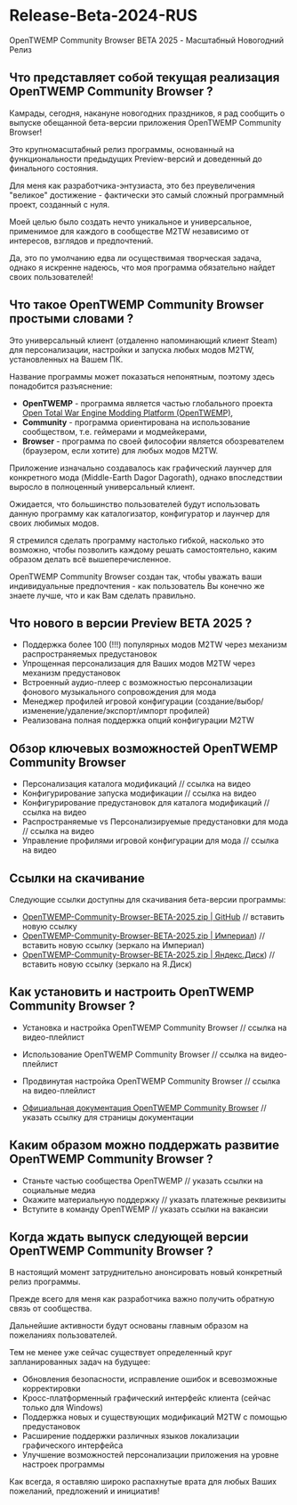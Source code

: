 # Release-Beta-2024-RUS

OpenTWEMP Community Browser BETA 2025 - Масштабный Новогодний Релиз

## Что представляет собой текущая реализация OpenTWEMP Community Browser ?

Камрады, сегодня, накануне новогодних праздников, я рад сообщить о выпуске обещанной бета-версии приложения OpenTWEMP Community Browser!

Это крупномасштабный релиз программы, основанный на функциональности предыдущих Preview-версий и доведенный до финального состояния.

Для меня как разработчика-энтузиаста, это без преувеличения "великое" достижение - фактически это самый сложный программный проект, созданный с нуля.

Моей целью было создать нечто уникальное и универсальное, применимое для каждого в сообществе M2TW независимо от интересов, взглядов и предпочтений.

Да, это по умолчанию едва ли осуществимая творческая задача, однако я искренне надеюсь, что моя программа обязательно найдет своих пользователей!

## Что такое OpenTWEMP Community Browser простыми словами ?

Это универсальный клиент (отдаленно напоминающий клиент Steam) для персонализации, настройки и запуска любых модов M2TW, установленных на Вашем ПК.

Название программы может показаться непонятным, поэтому здесь понадобится разъяснение:

* **OpenTWEMP** - программа является частью глобального проекта [Open Total War Engine Modding Platform (OpenTWEMP)](https://opentwemp.github.io/OpenTWEMP-Website-Project/),
* **Community** - программа ориентирована на использование сообществом, т.е. геймерами и модмейкерами,
* **Browser** - программа по своей философии является обозревателем (браузером, если хотите) для любых модов M2TW.

Приложение изначально создавалось как графический лаунчер для конкретного мода (Middle-Earth Dagor Dagorath), однако впоследствии выросло в полноценный универсальный клиент.

Ожидается, что большинство пользователей будут использовать данную программу как каталогизатор, конфигуратор и лаунчер для своих любимых модов.

Я стремился сделать программу настолько гибкой, насколько это возможно, чтобы позволить каждому решать самостоятельно, каким образом делать всё вышеперечисленное.

OpenTWEMP Community Browser создан так, чтобы уважать ваши индивидуальные предпочтения - как пользователь Вы конечно же знаете лучше, что и как Вам сделать правильно.

## Что нового в версии Preview BETA 2025 ?

* Поддержка более 100 (!!!) популярных модов M2TW через механизм распространяемых предустановок
* Упрощенная персонализация для Ваших модов M2TW через механизм предустановок
* Встроенный аудио-плеер с возможностью персонализации фонового музыкального сопровождения для мода
* Менеджер профилей игровой конфигурации (создание/выбор/изменение/удаление/экспорт/импорт профилей)
* Реализована полная поддержка опций конфигурации M2TW

## Обзор ключевых возможностей OpenTWEMP Community Browser

* Персонализация каталога модификаций // ссылка на видео
* Конфигурирование запуска модификации // ссылка на видео
* Конфигурирование предустановок для каталога модификаций // ссылка на видео
* Распространяемые vs Персонализируемые предустановки для мода // ссылка на видео
* Управление профилями игровой конфигурации для мода // ссылка на видео

## Ссылки на скачивание

Следующие ссылки доступны для скачивания бета-версии программы:

* [OpenTWEMP-Community-Browser-BETA-2025.zip | GitHub](https://github.com/OpenTWEMP/OpenTWEMP-Community-Browser/releases/tag/preview_2023_3) // вставить новую ссылку
* [OpenTWEMP-Community-Browser-BETA-2025.zip | Империал](http://localhost)) // вставить новую ссылку (зеркало на Империал)
* [OpenTWEMP-Community-Browser-BETA-2025.zip | Яндекс.Диск](http://localhost)) // вставить новую ссылку (зеркало на Я.Диск)

## Как установить и настроить OpenTWEMP Community Browser ?

* Установка и настройка OpenTWEMP Community Browser // ссылка на видео-плейлист
* Использование OpenTWEMP Community Browser // ссылка на видео-плейлист
* Продвинутая настройка OpenTWEMP Community Browser // ссылка на видео-плейлист

* [Официальная документация OpenTWEMP Community Browser](https://opentwemp.github.io/OpenTWEMP-Community-Browser/) // указать ссылку для страницы документации

## Каким образом можно поддержать развитие OpenTWEMP Community Browser ?

* Станьте частью сообщества OpenTWEMP // указать ссылки на социальные медиа
* Окажите материальную поддержку // указать платежные реквизиты
* Вступите в команду OpenTWEMP // указать ссылки на вакансии

## Когда ждать выпуск следующей версии OpenTWEMP Community Browser ?

В настоящий момент затруднительно анонсировать новый конкретный релиз программы.

Прежде всего для меня как разработчика важно получить обратную связь от сообщества.

Дальнейшие активности будут основаны главным образом на пожеланиях пользователей.

Тем не менее уже сейчас существует определенный круг запланированных задач на будущее:

* Обновления безопасности, исправление ошибок и всевозможные корректировки
* Кросс-платформенный графический интерфейс клиента (сейчас только для Windows)
* Поддержка новых и существующих модификаций M2TW с помощью предустановок
* Расширение поддержки различных языков локализации графического интерфейса
* Улучшение возможностей персонализации приложения на уровне настроек программы

Как всегда, я оставляю широко распахнутые врата для любых Ваших пожеланий, предложений и инициатив!
